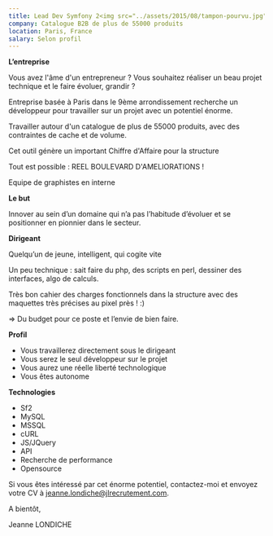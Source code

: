 ```yaml
---
title: Lead Dev Symfony 2<img src="../assets/2015/08/tampon-pourvu.jpg" align="right">
company: Catalogue B2B de plus de 55000 produits
location: Paris, France
salary: Selon profil
---
```


<strong>L’entreprise</strong>

Vous avez l'âme d'un entrepreneur ? Vous souhaitez réaliser un beau projet technique et le faire évoluer, grandir ?

Entreprise basée à Paris dans le 9ème arrondissement recherche un développeur pour travailler sur un projet avec un potentiel énorme.

Travailler autour d'un catalogue de plus de 55000 produits, avec des contraintes de cache et de volume.

Cet outil génère un important Chiffre d'Affaire pour la structure

Tout est possible : REEL BOULEVARD D'AMELIORATIONS !

Equipe de graphistes en interne

<strong>Le but</strong>

Innover au sein d’un domaine qui n’a pas l’habitude d’évoluer et se positionner en pionnier dans le secteur.

<strong>Dirigeant</strong>

Quelqu’un de jeune, intelligent, qui cogite vite

Un peu technique : sait faire du php, des scripts en perl, dessiner des interfaces, algo de calculs.

Très bon cahier des charges fonctionnels dans la structure avec des maquettes très précises au pixel près ! :)

=> Du budget pour ce poste et l’envie de bien faire.


<strong>Profil</strong>

- Vous travaillerez directement sous le dirigeant
- Vous serez le seul développeur sur le projet
- Vous aurez une réelle liberté technologique
- Vous êtes autonome

<strong>Technologies</strong>

- Sf2
- MySQL
- MSSQL
- cURL
- JS/JQuery
- API
- Recherche de performance
- Opensource

Si vous êtes intéressé par cet énorme potentiel, contactez-moi et envoyez votre CV à jeanne.londiche@jlrecrutement.com.

A bientôt,

Jeanne LONDICHE
